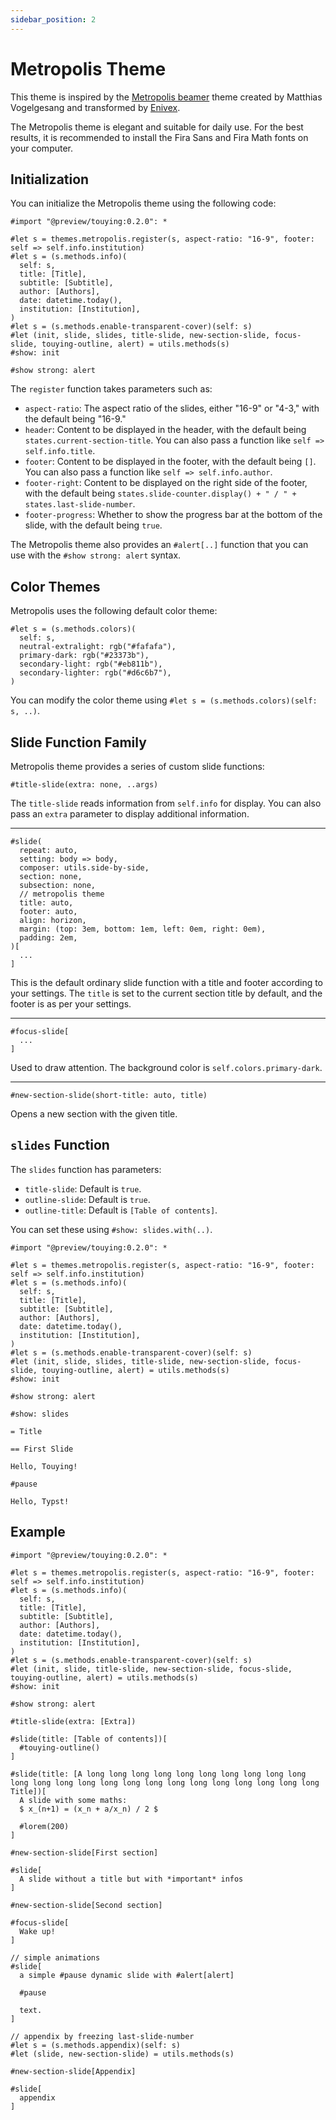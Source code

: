 ```yaml
---
sidebar_position: 2
---
```


# Metropolis Theme

This theme is inspired by the [Metropolis beamer](https://github.com/matze/mtheme) theme created by Matthias Vogelgesang and transformed by [Enivex](https://github.com/Enivex).

The Metropolis theme is elegant and suitable for daily use. For the best results, it is recommended to install the Fira Sans and Fira Math fonts on your computer.

## Initialization

You can initialize the Metropolis theme using the following code:

```typst
#import "@preview/touying:0.2.0": *

#let s = themes.metropolis.register(s, aspect-ratio: "16-9", footer: self => self.info.institution)
#let s = (s.methods.info)(
  self: s,
  title: [Title],
  subtitle: [Subtitle],
  author: [Authors],
  date: datetime.today(),
  institution: [Institution],
)
#let s = (s.methods.enable-transparent-cover)(self: s)
#let (init, slide, slides, title-slide, new-section-slide, focus-slide, touying-outline, alert) = utils.methods(s)
#show: init

#show strong: alert
```

The `register` function takes parameters such as:

- `aspect-ratio`: The aspect ratio of the slides, either "16-9" or "4-3," with the default being "16-9."
- `header`: Content to be displayed in the header, with the default being `states.current-section-title`. You can also pass a function like `self => self.info.title`.
- `footer`: Content to be displayed in the footer, with the default being `[]`. You can also pass a function like `self => self.info.author`.
- `footer-right`: Content to be displayed on the right side of the footer, with the default being `states.slide-counter.display() + " / " + states.last-slide-number`.
- `footer-progress`: Whether to show the progress bar at the bottom of the slide, with the default being `true`.

The Metropolis theme also provides an `#alert[..]` function that you can use with the `#show strong: alert` syntax.

## Color Themes

Metropolis uses the following default color theme:

```typst
#let s = (s.methods.colors)(
  self: s,
  neutral-extralight: rgb("#fafafa"),
  primary-dark: rgb("#23373b"),
  secondary-light: rgb("#eb811b"),
  secondary-lighter: rgb("#d6c6b7"),
)
```

You can modify the color theme using `#let s = (s.methods.colors)(self: s, ..)`.

## Slide Function Family

Metropolis theme provides a series of custom slide functions:

```typst
#title-slide(extra: none, ..args)
```

The `title-slide` reads information from `self.info` for display. You can also pass an `extra` parameter to display additional information.

---

```typst
#slide(
  repeat: auto,
  setting: body => body,
  composer: utils.side-by-side,
  section: none,
  subsection: none,
  // metropolis theme
  title: auto,
  footer: auto,
  align: horizon,
  margin: (top: 3em, bottom: 1em, left: 0em, right: 0em),
  padding: 2em,
)[
  ...
]
```
This is the default ordinary slide function with a title and footer according to your settings. The `title` is set to the current section title by default, and the footer is as per your settings.

---

```typst
#focus-slide[
  ...
]
```

Used to draw attention. The background color is `self.colors.primary-dark`.

---

```typst
#new-section-slide(short-title: auto, title)
```

Opens a new section with the given title.

## `slides` Function

The `slides` function has parameters:

- `title-slide`: Default is `true`.
- `outline-slide`: Default is `true`.
- `outline-title`: Default is `[Table of contents]`.

You can set these using `#show: slides.with(..)`.

```typst
#import "@preview/touying:0.2.0": *

#let s = themes.metropolis.register(s, aspect-ratio: "16-9", footer: self => self.info.institution)
#let s = (s.methods.info)(
  self: s,
  title: [Title],
  subtitle: [Subtitle],
  author: [Authors],
  date: datetime.today(),
  institution: [Institution],
)
#let s = (s.methods.enable-transparent-cover)(self: s)
#let (init, slide, slides, title-slide, new-section-slide, focus-slide, touying-outline, alert) = utils.methods(s)
#show: init

#show strong: alert

#show: slides

= Title

== First Slide

Hello, Touying!

#pause

Hello, Typst!
```

## Example

```typst
#import "@preview/touying:0.2.0": *

#let s = themes.metropolis.register(s, aspect-ratio: "16-9", footer: self => self.info.institution)
#let s = (s.methods.info)(
  self: s,
  title: [Title],
  subtitle: [Subtitle],
  author: [Authors],
  date: datetime.today(),
  institution: [Institution],
)
#let s = (s.methods.enable-transparent-cover)(self: s)
#let (init, slide, title-slide, new-section-slide, focus-slide, touying-outline, alert) = utils.methods(s)
#show: init

#show strong: alert

#title-slide(extra: [Extra])

#slide(title: [Table of contents])[
  #touying-outline()
]

#slide(title: [A long long long long long long long long long long long long long long long long long long long long long long long long Title])[
  A slide with some maths:
  $ x_(n+1) = (x_n + a/x_n) / 2 $

  #lorem(200)
]

#new-section-slide[First section]

#slide[
  A slide without a title but with *important* infos
]

#new-section-slide[Second section]

#focus-slide[
  Wake up!
]

// simple animations
#slide[
  a simple #pause dynamic slide with #alert[alert]

  #pause
  
  text.
]

// appendix by freezing last-slide-number
#let s = (s.methods.appendix)(self: s)
#let (slide, new-section-slide) = utils.methods(s)

#new-section-slide[Appendix]

#slide[
  appendix
]
```

